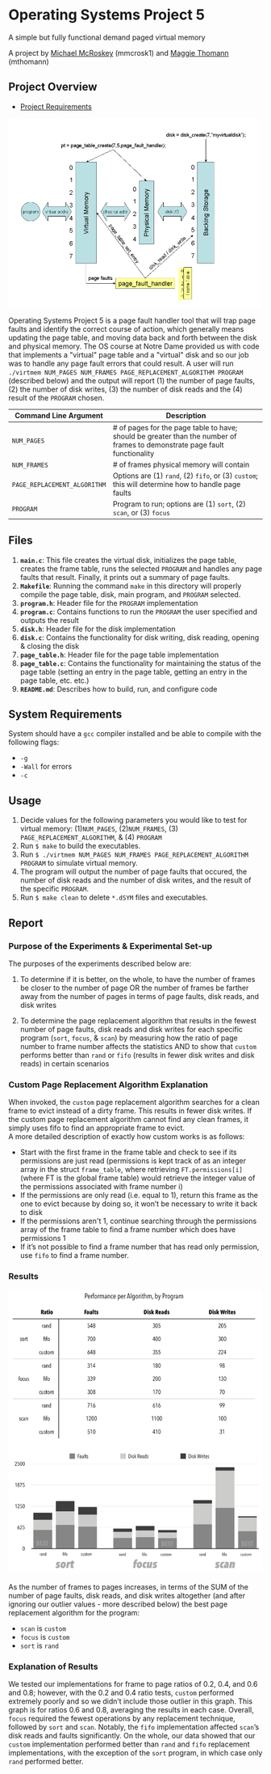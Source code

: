 # Operating Systems Project 5
A simple but fully functional demand paged virtual memory

A project by [Michael McRoskey](http://michaelmcroskey.com/) (mmcrosk1) and [Maggie Thomann](http://maggiethomann.com/) (mthomann)

Project Overview
--------

- [Project Requirements](http://www3.nd.edu/~dthain/courses/cse30341/spring2017/project5/project5.html)

<img src="images/vm1.gif" width="500">

Operating Systems Project 5 is a page fault handler tool that will trap page faults and identify the correct course of action, which generally means updating the page table, and moving data back and forth between the disk and physical memory.  The OS course at Notre Dame provided us with code that implements a "virtual" page table and a "virtual" disk and so our job was to handle any page fault errors that could result.  A user will run `./virtmem NUM_PAGES NUM_FRAMES PAGE_REPLACEMENT_ALGORITHM PROGRAM` (described below) and the output will report (1) the number of page faults, (2) the number of disk writes, (3) the number of disk reads and the (4) result of the `PROGRAM` chosen.

|       Command Line Argument       |                 Description               |
|-----------------------------------|-------------------------------------------|
|  `NUM_PAGES`		                | # of pages for the page table to have; should be greater than the number of frames to demonstrate page fault functionality |
|  `NUM_FRAMES`                     | # of frames physical memory will contain |
| `PAGE_REPLACEMENT_ALGORITHM`      | Options are (1) `rand`, (2) `fifo`, or (3) `custom`; this will determine how to handle page faults |
| `PROGRAM`			                | Program to run; options are (1) `sort`, (2) `scan`, or (3) `focus` | 

## Files
1. **`main.c`**: This file creates the virtual disk, initializes the page table, creates the frame table, runs the selected `PROGRAM` and handles any page faults that result.  Finally, it prints out a summary of page faults.
2. **`Makefile`**: Running the command `make` in this directory will properly compile the page table, disk, main program, and `PROGRAM` selected.
3. **`program.h`**: Header file for the `PROGRAM` implementation
4. **`program.c`**: Contains functions to run the `PROGRAM` the user specified and outputs the result
5. **`disk.h`**: Header file for the disk implementation
6. **`disk.c`**: Contains the functionality for disk writing, disk reading, opening & closing the disk
7. **`page_table.h`**: Header file for the page table implementation
8. **`page_table.c`**: Contains the functionality for maintaining the status of the page table (setting an entry in the page table, getting an entry in the page table, etc. etc.)
9. **`README.md`**: Describes how to build, run, and configure code

## System Requirements
System should have a `gcc` compiler installed and be able to compile with the following flags:
- `-g`
- `-Wall` for errors
- `-c` 

## Usage
1. Decide values for the following parameters you would like to test for virtual memory: (1)`NUM_PAGES`, (2)`NUM_FRAMES`, (3) `PAGE_REPLACEMENT_ALGORITHM`, & (4) `PROGRAM`
2. Run `$ make` to build the executables.
3. Run `$ ./virtmem NUM_PAGES NUM_FRAMES PAGE_REPLACEMENT_ALGORITHM PROGRAM` to simulate virtual memory.
4. The program will output the number of page faults that occured, the number of disk reads and the number of disk writes, and the result of the specific `PROGRAM`.
5. Run `$ make clean` to delete `*.dSYM` files and executables.

## Report

### Purpose of the Experiments & Experimental Set-up

The purposes of the experiments described below are:

1. To determine if it is better, on the whole, to have the number of frames be closer to the number of page OR the number of frames be farther away from the number of pages in terms of page faults, disk reads, and disk writes

2. To determine the page replacement algorithm that results in the fewest number of page faults, disk reads and disk writes for each specific program (`sort`, `focus`, & `scan`) by measuring how the ratio of page number to frame number affects the statistics AND to show that `custom` performs better than `rand` or `fifo` (results in fewer disk writes and disk reads) in certain scenarios

### Custom Page Replacement Algorithm Explanation

When invoked, the `custom` page replacement algorithm searches for a clean frame to evict instead of a dirty frame.  This results in fewer disk writes.  If the custom page replacement algorithm cannot find any clean frames, it simply uses fifo to find an appropriate frame to evict.  
	A more detailed description of exactly how custom works is as follows:
	
* Start with the first frame in the frame table and check to see if its permissions are just read (permissions is kept track of as an integer array in the struct `frame_table`, where retrieving `FT.permissions[i]` (where FT is the global frame table) would retrieve the integer value of the permissions associated with frame number i)
* If the permissions are only read (i.e. equal to 1), return this frame as the one to evict because by doing so, it won’t be necessary to write it back to disk
* If the permissions aren't 1, continue searching through the permissions array of the frame table to find a frame number which does have permissions 1
* If it’s not possible to find a frame number that has read only permission, use `fifo` to find a frame number.

### Results

<img src="images/results.png" width="600" style="margin: auto;">

As the number of frames to pages increases, in terms of the SUM of the number of page faults, disk reads, and disk writes altogether (and after ignoring our outlier values - more described below) the best page replacement algorithm for the program: 

* `scan` is `custom`
* `focus` is `custom`
* `sort` is `rand`

### Explanation of Results

We tested our implementations for frame to page ratios of 0.2, 0.4, and 0.6 and 0.8; however, with the 0.2 and 0.4 ratio tests, `custom` performed extremely poorly and so we didn’t include those outlier in this graph.  This graph is for ratios 0.6 and 0.8, averaging the results in each case. Overall, `focus` required the fewest operations by any replacement technique, followed by `sort` and `scan`. Notably, the `fifo` implementation affected `scan`’s disk reads and faults significantly. On the whole, our data showed that our `custom` implementation performed better than `rand` and `fifo` replacement implementations, with the exception of the `sort` program, in which case only `rand` performed better.   

